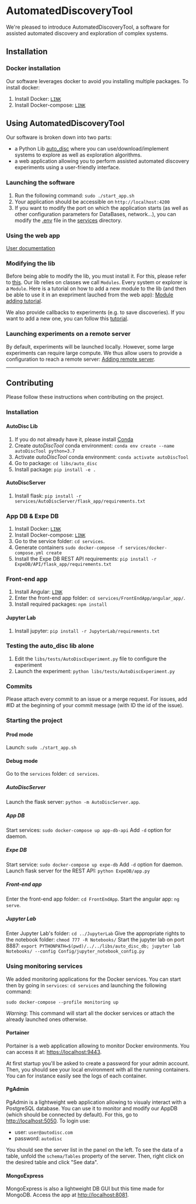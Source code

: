 # AutomatedDiscoveryTool
We're pleased to introduce AutomatedDiscoveryTool, a software for assisted automated discovery and exploration of complex systems.


## Installation
### Docker installation
Our software leverages docker to avoid you installing multiple packages. 
To install docker:
1. Install Docker: [`LINK`](https://docs.docker.com/engine/install/)
2. Install Docker-compose: [`LINK`](https://docs.docker.com/compose/install/)

## Using AutomatedDiscoveryTool
Our software is broken down into two parts:
- a Python Lib [auto_disc](libs/auto_disc) where you can use/download/implement systems to explore as well as exploration algorithms.
- a web application allowing you to perform assisted automated discovery experiments using a user-friendly interface.

### Launching the software
1. Run the following command: `sudo ./start_app.sh`
2. Your application should be accessible on `http://localhost:4200`
3. If you want to modify the port on which the application starts (as well as other configuration parameters for DataBases, network...), you can modify the [.env](services/.env) file in the [services](services) directory.

### Using the web app
[User documentation](docs/README_GUI.md)

### Modifying the lib
Before being able to modify the lib, you must install it. For this, please refer to [this](#autodisc-lib).
Our lib relies on classes we call `Modules`. Every system or explorer is a `Module`.
Here is a tutorial on how to add a new module to the lib (and then be able to use it in an exepriment lauched from the web app):
[Module adding tutorial](docs/README_ADD_MODULE.md).

We also provide callbacks to experiments (e.g. to save discoveries). If you want to add a new one, you can follow this [tutorial](docs/README_ADD_CALLBACK.md).

### Launching experiments on a remote server
By default, experiments will be launched locally. However, some large experiments can require large compute. We thus allow users to provide a configuration to reach a remote server: [Adding remote server](docs/README_ADD_REMOTE_SERVER.md).

--------

## Contributing
Please follow these instructions when contributing on the project.

### Installation
#### AutoDisc Lib
1. If you do not already have it, please install [Conda](https://www.anaconda.com/)
2. Create *autoDiscTool* conda environment: `conda env create --name autoDiscTool python=3.7 `
3. Activate *autoDiscTool* conda environment: `conda activate autoDiscTool`
4. Go to package: `cd libs/auto_disc`
5. Install package: `pip install -e .`
#### AutoDiscServer
1. Install flask: `pip install -r services/AutoDiscServer/flask_app/requirements.txt`
### App DB & Expe DB
1. Install Docker: [`LINK`](https://docs.docker.com/engine/install/)
2. Install Docker-compose: [`LINK`](https://docs.docker.com/compose/install/)
3. Go to the service folder: `cd services`.
4. Generate containers `sudo docker-compose -f services/docker-compose.yml create`
5. Install the Expe DB REST API requirements: `pip install -r ExpeDB/API/flask_app/requirements.txt`
### Front-end app
1. Install Angular: [`LINK`](https://angular.io/guide/setup-local)
2. Enter the front-end app folder: `cd services/FrontEndApp/angular_app/`.
3. Install required packages: `npm install`
#### Jupyter Lab
1. Install jupyter: `pip install -r JupyterLab/requirements.txt`

### Testing the auto_disc lib alone
1. Edit the `libs/tests/AutoDiscExperiment.py` file to configure the experiment
2. Launch the experiment: `python libs/tests/AutoDiscExperiment.py`

### Commits
Please attach every commit to an issue or a merge request. For issues, add #ID at the beginning of your commit message (with ID the id of the issue).

### Starting the project
#### Prod mode
Launch: `sudo ./start_app.sh`

#### Debug mode
Go to the `services` folder: `cd services`.
##### AutoDiscServer
Launch the flask server: `python -m AutoDiscServer.app`.
##### App DB
Start services: `sudo docker-compose up app-db-api`
Add `-d` option for daemon.
##### Expe DB
Start service: `sudo docker-compose up expe-db`
Add `-d` option for daemon.
Launch flask server for the REST API: `python ExpeDB/app.py`
##### Front-end app
Enter the front-end app folder: `cd FrontEndApp`.
Start the angular app: `ng serve`. 
##### Jupyter Lab
Enter Jupyter Lab's folder: `cd ../JupyterLab`
Give the appropriate rights to the notebook folder: `chmod 777 -R Notebooks/`
Start the jupyter lab on port 8887: `export PYTHONPATH=$(pwd)/../../libs/auto_disc_db; jupyter lab Notebooks/ --config Config/jupyter_notebook_config.py`

### Using monitoring services
We added monitoring applications for the Docker services.
You can start then by going in `services`: `cd services` and launching the following command:
```
sudo docker-compose --profile monitoring up
```

*Warning*: This command will start all the docker services or attach the already launched ones otherwise.

#### Portainer
Portainer is a web application allowing to monitor Docker environments. 
You can access it at: [https://localhost:9443](https://localhost:9443).

At first startup you'll be asked to create a password for your admin account. Then, you should see your local environment with all the running containers. You can for instance easily see the logs of each container.

#### PgAdmin
PgAdmin is a lightweight web application allowing to visualy interact with a PostgreSQL database. You can use it to monitor and modify our AppDB (which should be connected by default).
For this, go to [http://localhost:5050](http://localhost:5050).
To login use:
- user: `user@autodisc.com`
- password: `autodisc`

You should see the server list in the panel on the left. To see the data of a table, unfold the `schema/Tables` property of the server. Then, right click on the desired table and click "See data".

#### MongoExpress
MongoExpress is also a lightweight DB GUI but this time made for MongoDB.
Access the app at [http://localhost:8081](http://localhost:8081).